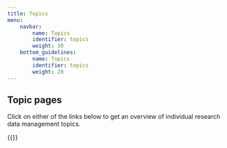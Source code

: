 ```yaml
---
title: Topics
menu:
    navbar:
        name: Topics
        identifier: topics
        weight: 30
    bottom_guidelines:
        name: Topics
        identifier: topics
        weight: 20
---
```


## Topic pages

Click on either of the links below to get an overview of individual research data management topics.

{{<display-topics >}}

<!--### Human data pages
 I imagine that we might want to gather some of these pages into a single one, with subheadings instead?

* [Human data legal references](/topic/human-data-legal-ref)
* [Human data (PI)](/topic/human-data-PI.md)
* [Human data (bioinformatician)](/topic/human-data-bioinformatician)
* [Data Protection Officer](/topic/data-protection-officer)
* [General processing agreements](/topic/general-processing-agreements)
* [Sensitive data](/topic/sensitive-data)

-->
